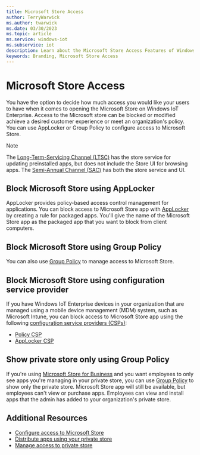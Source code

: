 ```yaml
---
title: Microsoft Store Access
author: TerryWarwick
ms.author: twarwick
ms.date: 03/30/2023
ms.topic: article
ms.service: windows-iot
ms.subservice: iot
description: Learn about the Microsoft Store Access Features of Windows IoT Enterprise.
keywords: Branding, Microsoft Store Access
---
```


# Microsoft Store Access

You have the option to decide how much access you would like your users to have when it comes to opening the Microsoft Store on Windows IoT Enterprise. Access to the Microsoft store can be blocked or modified achieve a desired customer experience or meet an organization's policy. You can use AppLocker or Group Policy to configure access to Microsoft Store.

> [!NOTE]
>
> The [Long-Term-Servicing Channel (LTSC)](/windows/deployment/update/waas-overview#long-term-servicing-channel) has the store service for updating preinstalled apps, but does not include the Store UI for browsing apps. The [Semi-Annual Channel (SAC)](/windows/deployment/update/waas-overview#semi-annual-channel) has both the store service and UI.

## Block Microsoft Store using AppLocker

AppLocker provides policy-based access control management for applications. You can block access to Microsoft Store app with [AppLocker](/windows/configuration/stop-employees-from-using-microsoft-store#block-microsoft-store-using-applocker) by creating a rule for packaged apps. You'll give the name of the Microsoft Store app as the packaged app that you want to block from client computers.

## Block Microsoft Store using Group Policy

You can also use [Group Policy](/windows/configuration/stop-employees-from-using-microsoft-store#block-microsoft-store-using-group-policy) to manage access to Microsoft Store.

## Block Microsoft Store using configuration service provider

If you have Windows IoT Enterprise devices in your organization that are managed using a mobile device management (MDM) system, such as Microsoft Intune, you can block access to Microsoft Store app using the following [configuration service providers (CSPs)](/windows/configuration/stop-employees-from-using-microsoft-store#block-microsoft-store-using-configuration-service-provider):

* [Policy CSP](/windows/client-management/mdm/policy-configuration-service-provider)
* [AppLocker CSP](/windows/client-management/mdm/applocker-csp)

## Show private store only using Group Policy

If you're using [Microsoft Store for Business](/windows/configuration/store/) and you want employees to only see apps you're managing in your private store, you can use [Group Policy](/windows/configuration/stop-employees-from-using-microsoft-store#show-private-store-only-using-group-policy) to show only the private store. Microsoft Store app will still be available, but employees can't view or purchase apps. Employees can view and install apps that the admin has added to your organization's private store.

## Additional Resources

* [Configure access to Microsoft Store](/windows/configuration/stop-employees-from-using-microsoft-store#options-to-configure-access-to-microsoft-store)
* [Distribute apps using your private store](/microsoft-store/distribute-apps-from-your-private-store)
* [Manage access to private store](/microsoft-store/manage-access-to-private-store)

